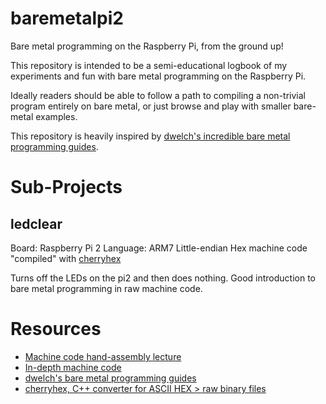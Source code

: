 # baremetalpi2
Bare metal programming on the Raspberry Pi, from the ground up!

This repository is intended to be a semi-educational logbook of my experiments and fun with bare metal programming on the Raspberry Pi.

Ideally readers should be able to follow a path to compiling a non-trivial program entirely on bare metal, or just browse and play with smaller bare-metal examples.

This repository is heavily inspired by [dwelch's incredible bare metal programming guides](https://github.com/dwelch67/raspberrypi).

# Sub-Projects
## ledclear
Board: Raspberry Pi 2
Language: ARM7 Little-endian Hex machine code "compiled" with [cherryhex](https://github.com/SgtCoDFish/cherryhex)

Turns off the LEDs on the pi2 and then does nothing. Good introduction to bare metal programming in raw machine code. 

# Resources
- [Machine code hand-assembly lecture](http://www.ee.ic.ac.uk/pcheung/teaching/ee2_computing/lecture_9.pdf)
- [In-depth machine code](http://bear.ces.cwru.edu/eecs_382/ARM7-TDMI-manual-pt2.pdf)
- [dwelch's bare metal programming guides](https://github.com/dwelch67/raspberrypi)
- [cherryhex, C++ converter for ASCII HEX > raw binary files](https://github.com/SgtCoDFish/cherryhex)
